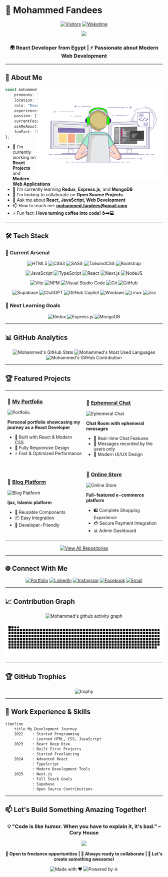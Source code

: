 # 💫 Mohammed Fandees

<div align="center">
  
[![Visitors](https://komarev.com/ghpvc/?username=mohammed-fandees&label=Profile%20Visitors&color=0e75b6&style=for-the-badge)](https://github.com/mohammed-fandees)
[![Wakatime](https://wakatime.com/badge/user/9b724250-5120-4677-a2e0-78b5979e78d1.svg?style=for-the-badge)](https://wakatime.com/@9b724250-5120-4677-a2e0-78b5979e78d1)

</div>

<div align="center">
  <img src="https://readme-typing-svg.herokuapp.com/?lines=Self%20Taught%20Programmer;React%20Developer;2%2B%20Years%20of%20Coding%20Experience;Always%20Learning%20New%20Things;From%20Egypt%20🇪🇬&font=Fira%20Code&center=true&width=440&height=45&color=f75c7e&vCenter=true&size=22&pause=1000">
</div>

<div align="center">
  
### 🌍 React Developer from Egypt | ⚡ Passionate about Modern Web Development

</div>

---

## 🚀 About Me

<img align="right" alt="Coding" width="400" src="https://raw.githubusercontent.com/devSouvik/devSouvik/master/gif3.gif">

```typescript
const mohammed = {
    pronouns: "He" | "Him",
    location: "Egypt 🇪🇬",
    role: "React Developer",
    experience: "2+ Years",
    passion: ["Coding", "Learning", "Sharing Knowledge"],
    currentFocus: "Building awesome React applications",
    askMeAbout: ["React", "JavaScript", "Web Dev", "Problem Solving"],
    funFact: "I debug with console.log and I'm proud of it! 😄"
};
```

- 🔭 I'm currently working on **React Projects** and **Modern Web Applications**
- 🌱 I'm currently learning **Redux**, **Express.js**, and **MongoDB**
- 👯 I'm looking to collaborate on **Open Source Projects**
- 💬 Ask me about **React, JavaScript, Web Development**
- 📫 How to reach me: **mohammed.fandees@gmail.com**
- ⚡ Fun fact: **I love turning coffee into code! ☕➡️💻**

---

## 🛠️ Tech Stack

### 🎯 **Current Arsenal**

<div align="center">

![HTML5](https://img.shields.io/badge/HTML5-E34F26?style=for-the-badge&logo=html5&logoColor=white)
![CSS3](https://img.shields.io/badge/CSS3-1572B6?style=for-the-badge&logo=css3&logoColor=white)
![SASS](https://img.shields.io/badge/Sass-CC6699?style=for-the-badge&logo=sass&logoColor=white)
![TailwindCSS](https://img.shields.io/badge/tailwindcss-%2338B2AC.svg?style=for-the-badge&logo=tailwind-css&logoColor=white)
![Bootstrap](https://img.shields.io/badge/Bootstrap-563D7C?style=for-the-badge&logo=bootstrap&logoColor=white)

![JavaScript](https://img.shields.io/badge/Javascript-F0DB4F?style=for-the-badge&labelColor=F0DB4F&logo=javascript&logoColor=black)
![TypeScript](https://img.shields.io/badge/typescript-%23007ACC.svg?style=for-the-badge&logo=typescript&logoColor=white)
![React](https://img.shields.io/badge/react-%2320232a.svg?style=for-the-badge&logo=react&logoColor=%2361DAFB)
![Next.js](https://img.shields.io/badge/next.js-000000?style=for-the-badge&logo=nextdotjs&logoColor=white)
![NodeJS](https://img.shields.io/badge/node.js-6DA55F?style=for-the-badge&logo=node.js&logoColor=white)

![Vite](https://img.shields.io/badge/vite-%23646CFF.svg?style=for-the-badge&logo=vite&logoColor=white)
![NPM](https://img.shields.io/badge/NPM-%23CB3837.svg?style=for-the-badge&logo=npm&logoColor=white)
![Visual Studio Code](https://img.shields.io/badge/Visual%20Studio%20Code-0078d7.svg?style=for-the-badge&logo=visual-studio-code&logoColor=white)
![Git](https://img.shields.io/badge/Git-F05032?style=for-the-badge&logo=git&logoColor=white)
![GitHub](https://img.shields.io/badge/github-%23121011.svg?style=for-the-badge&logo=github&logoColor=white)

![Supabase](https://img.shields.io/badge/Supabase-3ECF8E?style=for-the-badge&logo=supabase&logoColor=white)
![ChatGPT](https://img.shields.io/badge/chatGPT-74aa9c?style=for-the-badge&logo=openai&logoColor=white)
![GitHub Copilot](https://img.shields.io/badge/github_copilot-8957E5?style=for-the-badge&logo=github-copilot&logoColor=white)
![Windows](https://img.shields.io/badge/windows-007acc?style=for-the-badge&logo=windows&logoColor=white)
![Linux](https://img.shields.io/badge/Linux-F05032?style=for-the-badge&logo=linux&logoColor=white)
![Jira](https://img.shields.io/badge/jira-%230A0FFF.svg?style=for-the-badge&logo=jira&logoColor=white)

</div>

### 🎯 **Next Learning Goals**

<div align="center">

![Redux](https://img.shields.io/badge/Redux-593D88?style=for-the-badge&logo=redux&logoColor=white)
![Express.js](https://img.shields.io/badge/Express.js-000000?style=for-the-badge&logo=express&logoColor=white)
![MongoDB](https://img.shields.io/badge/MongoDB-4EA94B?style=for-the-badge&logo=mongodb&logoColor=white)

</div>

---

## 📊 GitHub Analytics

<div align="center">
  <img height="180em" src="https://github-readme-stats.vercel.app/api?username=mohammed-fandees&show_icons=true&count_private=true&theme=tokyonight&border_color=61dafb&bg_color=0D1117&title_color=61dafb&icon_color=61dafb" alt="Mohammed's GitHub Stats"/>
  <img height="180em" src="https://github-readme-stats.vercel.app/api/top-langs/?username=mohammed-fandees&langs_count=8&layout=compact&theme=tokyonight&border_color=61dafb&bg_color=0D1117&title_color=61dafb&icon_color=61dafb" alt="Mohammed's Most Used Languages"/>
</div>

<div align="center">
  <img src="https://github-profile-summary-cards.vercel.app/api/cards/profile-details?username=mohammed-fandees&theme=tokyonight" alt="Mohammed's GitHub Contribution"/>
</div>

---

## 🏆 Featured Projects

<div align="center">

<table>
<tr>
<td width="50%">

### 🌟 [My Portfolio](https://github.com/mohammed-fandees/my-portfolio)
![Portfolio](https://github-readme-stats.vercel.app/api/pin/?username=mohammed-fandees&repo=my-portfolio&theme=tokyonight&border_color=61dafb&bg_color=0D1117)

**Personal portfolio showcasing my journey as a React Developer**
- 🚀 Built with React & Modern CSS
- 📱 Fully Responsive Design
- ⚡ Fast & Optimized Performance

</td>
<td width="50%">

### 💫 [Ephemeral Chat](https://github.com/mohammed-fandees/ephemeral-chat)
![Ephemeral Chat](https://github-readme-stats.vercel.app/api/pin/?username=mohammed-fandees&repo=ephemeral-chat&theme=tokyonight&border_color=61dafb&bg_color=0D1117)

**Chat Room with ephemeral messages**
- 🤝 Real-time Chat Features
- 👥 Messages recorded by the users only
- 🎨 Modern UI/UX Design

</td>
</tr>
<tr>
<td width="50%">

### 🧩 [Blog Platform](https://github.com/mohammed-fandees/ijaz-blog)
![Blog Platform](https://github-readme-stats.vercel.app/api/pin/?username=mohammed-fandees&repo=ijaz-blog&theme=tokyonight&border_color=61dafb&bg_color=0D1117)

**Ijaz, Islamic platform**
- 🔧 Reusable Components
- 📦 Easy Integration
- 🎯 Developer-Friendly

</td>
<td width="50%">

### 🛒 [Online Store](https://github.com/mohammed-fandees/e-commerce)
![Online Store](https://github-readme-stats.vercel.app/api/pin/?username=mohammed-fandees&repo=e-commerce&theme=tokyonight&border_color=61dafb&bg_color=0D1117)

**Full-featured e-commerce platform**
- 🛍️ Complete Shopping Experience
- 💳 Secure Payment Integration
- 📊 Admin Dashboard

</td>
</tr>
</table>

</div>

<div align="center">
  
[![View All Repositories](https://img.shields.io/badge/-View%20All%20Repositories-61dafb?style=for-the-badge&logo=github&logoColor=white)](https://github.com/mohammed-fandees?tab=repositories)

</div>

---

## 🌐 Connect With Me

<div align="center">

[![Portfolio](https://img.shields.io/badge/Portfolio-FF5722?style=for-the-badge&logo=google-chrome&logoColor=white)](https://mohammed-fandeess.firebaseapp.com)
[![LinkedIn](https://img.shields.io/badge/LinkedIn-0077B5?style=for-the-badge&logo=linkedin&logoColor=white)](https://linkedin.com/in/mohammed-fandees)
[![Instagram](https://img.shields.io/badge/Instagram-E4405F?style=for-the-badge&logo=instagram&logoColor=white)](https://instagram.com/mohammed.fandees.cxo)
[![Facebook](https://img.shields.io/badge/Facebook-1877F2?style=for-the-badge&logo=facebook&logoColor=white)](https://facebook.com/mohammed.fandees.cxo)
[![Email](https://img.shields.io/badge/Email-D14836?style=for-the-badge&logo=gmail&logoColor=white)](mailto:mohammed.fandees@gmail.com)

</div>

---

## 📈 Contribution Graph

<div align="center">
  
![Mohammed's github activity graph](https://github-readme-activity-graph.vercel.app/graph?username=mohammed-fandees&theme=tokyo-night&bg_color=0D1117&color=61dafb&line=61dafb&point=ffffff&area=true&hide_border=true)

</div>

<div align="center">
  <picture>
  <source
    media="(prefers-color-scheme: dark)"
    srcset="https://raw.githubusercontent.com/platane/snk/output/github-contribution-grid-snake-dark.svg"
  />
  <source
    media="(prefers-color-scheme: light)"
    srcset="https://raw.githubusercontent.com/platane/snk/output/github-contribution-grid-snake.svg"
  />
  <img
    alt="github contribution grid snake animation"
    src="https://raw.githubusercontent.com/platane/snk/output/github-contribution-grid-snake.svg"
  />
</picture>

</div>

---

## 🏆 GitHub Trophies

<div align="center">
  
![trophy](https://github-profile-trophy.vercel.app/?username=mohammed-fandees&theme=tokyonight&no-frame=false&no-bg=false&margin-w=4&row=1)

</div>

---

## 💼 Work Experience & Skills

```mermaid
timeline
    title My Development Journey
    2022    : Started Programming
            : Learned HTML, CSS, JavaScript
    2023    : React Deep Dive
            : Built First Projects
            : Started Freelancing
    2024    : Advanced React
            : TypeScript 
            : Modern Development Tools
    2025    : Next.js
            : Full Stack Goals
            : Supabase
            : Open Source Contributions
```

---

## 📫 Let's Build Something Amazing Together!

<div align="center">

### 💡 "Code is like humor. When you have to explain it, it's bad." – Cory House

<img src="https://raw.githubusercontent.com/Trilokia/Trilokia/379277808c61ef204768a61bbc5d25bc7798ccf1/bottom_header.svg">

**💼 Open to freelance opportunities | 🤝 Always ready to collaborate | 🚀 Let's create something awesome!**

![Made with ❤️](https://img.shields.io/badge/Made%20with-❤️-red?style=for-the-badge)
![Powered by ☕](https://img.shields.io/badge/Powered%20by-☕-brown?style=for-the-badge)

</div>
